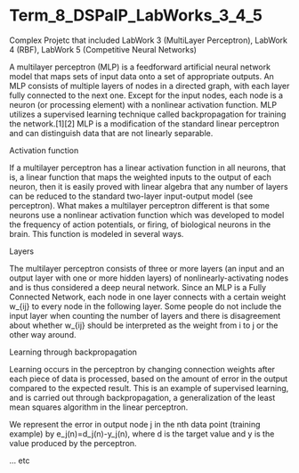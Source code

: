 # Term_8_DSPaIP_LabWorks_3_4_5
Complex Projetc that included LabWork 3 (MultiLayer Perceptron), LabWork 4 (RBF), LabWork 5 (Competitive Neural Networks)

A multilayer perceptron (MLP) is a feedforward artificial neural network model that maps sets of input data onto a set of 
appropriate outputs. An MLP consists of multiple layers of nodes in a directed graph, with each layer fully connected to the next 
one. Except for the input nodes, each node is a neuron (or processing element) with a nonlinear activation function. MLP utilizes 
a supervised learning technique called backpropagation for training the network.[1][2] MLP is a modification of the standard 
linear perceptron and can distinguish data that are not linearly separable.

Activation function

If a multilayer perceptron has a linear activation function in all neurons, that is, a linear function that maps the weighted 
inputs to the output of each neuron, then it is easily proved with linear algebra that any number of layers can be reduced to the 
standard two-layer input-output model (see perceptron). What makes a multilayer perceptron different is that some neurons use a 
nonlinear activation function which was developed to model the frequency of action potentials, or firing, of biological neurons 
in the brain. This function is modeled in several ways.

Layers

The multilayer perceptron consists of three or more layers (an input and an output layer with one or more hidden layers) of 
nonlinearly-activating nodes and is thus considered a deep neural network. Since an MLP is a Fully Connected Network, each node 
in one layer connects with a certain weight w_{ij} to every node in the following layer. Some people do not include the input 
layer when counting the number of layers and there is disagreement about whether w_{ij} should be interpreted as the weight 
from i to j or the other way around.

Learning through backpropagation

Learning occurs in the perceptron by changing connection weights after each piece of data is processed, based on the amount of 
error in the output compared to the expected result. This is an example of supervised learning, and is carried out through 
backpropagation, a generalization of the least mean squares algorithm in the linear perceptron.

We represent the error in output node j in the nth data point (training example) by e_j(n)=d_j(n)-y_j(n), where d is the target 
value and y is the value produced by the perceptron.

... etc
